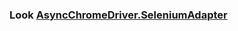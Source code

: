 ﻿### Look [AsyncChromeDriver.SeleniumAdapter](https://github.com/ToCSharp/AsyncChromeDriverExamplesAndTests/tree/master/AsyncChromeDriver.SeleniumAdapter)